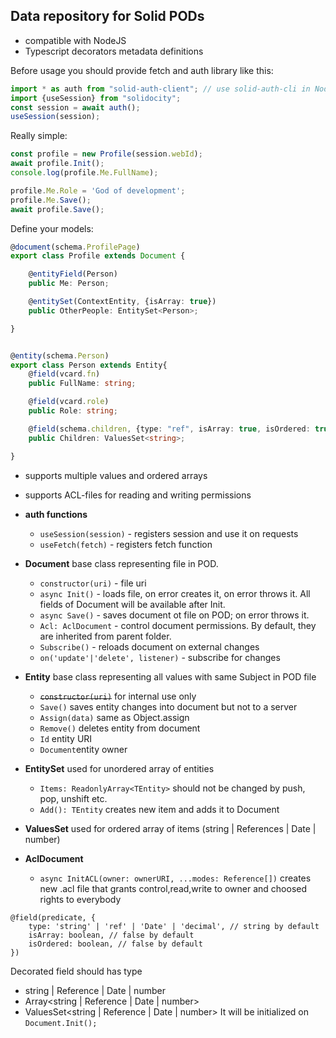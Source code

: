 ## Data repository for Solid PODs

* compatible with NodeJS
* Typescript decorators metadata definitions

Before usage you should provide fetch and auth library like this:
```typescript
import * as auth from "solid-auth-client"; // use solid-auth-cli in NodeJS
import {useSession} from "solidocity";
const session = await auth();
useSession(session);
```

Really simple:
```javascript
const profile = new Profile(session.webId);
await profile.Init();
console.log(profile.Me.FullName);

profile.Me.Role = 'God of development';
profile.Me.Save();
await profile.Save();
```

Define your models:

```typescript
@document(schema.ProfilePage)
export class Profile extends Document {

    @entityField(Person)
    public Me: Person;

    @entitySet(ContextEntity, {isArray: true})
    public OtherPeople: EntitySet<Person>;

}


@entity(schema.Person)
export class Person extends Entity{
    @field(vcard.fn)
    public FullName: string;

    @field(vcard.role)
    public Role: string;

    @field(schema.children, {type: "ref", isArray: true, isOrdered: true})
    public Children: ValuesSet<string>;

}
```

* supports multiple values and ordered arrays
* supports ACL-files for reading and writing permissions

* **auth functions** 
    * `useSession(session)` - registers session and use it on requests
    * `useFetch(fetch)` - registers fetch function 

* **Document** base class representing file in POD.
    * `constructor(uri)` - file uri
    * `async Init()` - loads file, on error creates it, on error throws it. All fields of Document will be available after Init.
    * `async Save()` - saves document ot file on POD; on error throws it.
    * `Acl: AclDocument` - control document permissions. By default, they are inherited from parent folder. 
    * `Subscribe()` - reloads document on external changes
    * `on('update'|'delete', listener)` -  subscribe for changes
    
* **Entity** base class representing all values with same Subject in POD file
   * <s>`constructor(uri)`</s> for internal use only
   * `Save()` saves entity changes into document but not to a server
   * `Assign(data)` same as Object.assign
   * `Remove()` deletes entity from document
   * `Id` entity URI
   * `Document`entity owner

* **EntitySet** used for unordered array of entities
    * `Items: ReadonlyArray<TEntity>` should not be changed by push, pop, unshift etc.
    * `Add(): TEntity` creates new item and adds it to Document

* **ValuesSet** used for ordered array of items (string | References | Date | number)

* **AclDocument**
    * `async InitACL(owner: ownerURI, ...modes: Reference[])` creates new .acl file that grants control,read,write to owner and choosed rights to everybody 

```
@field(predicate, {
    type: 'string' | 'ref' | 'Date' | 'decimal', // string by default
    isArray: boolean, // false by default
    isOrdered: boolean, // false by default
})
```
Decorated field should has type 
- string | Reference | Date | number
- Array<string | Reference | Date | number>
- ValuesSet<string | Reference | Date | number>
It will be initialized on `Document.Init();`
   

  
